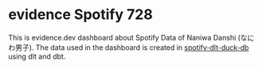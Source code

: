 # evidence Spotify 728

This is evidence.dev dashboard about Spotify Data of Naniwa Danshi (なにわ男子).
The data used in the dashboard is created in [spotify-dlt-duck-db](https://github.com/Shakshi3104/spotify-dlt-duck-db) using dlt and dbt.